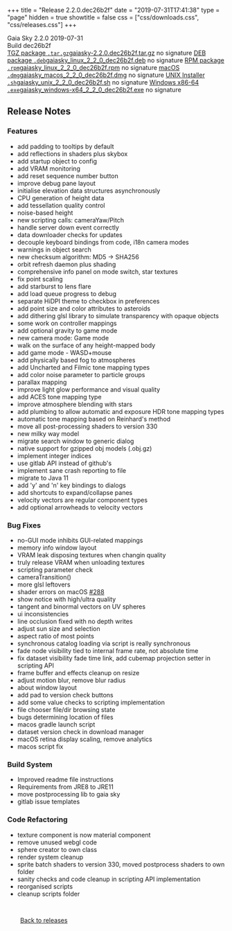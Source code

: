 +++
title = "Release 2.2.0.dec26b2f"
date = "2019-07-31T17:41:38"
type = "page"
hidden = true
showtitle = false
css = ["css/downloads.css", "css/releases.css"]
+++

<div class="download-container">
<div id="download-title">
<span class="iconify" data-icon="mdi:tag"></span>
Gaia Sky <span class="downloads-version">2.2.0</span> 
<time class="downloads-releasedate" datetime="2019-07-31T17:41:38" title="Published: 2019-07-31T17:41:38"><span class="iconify" data-icon="mdi:calendar"></span> 2019-07-31</time>
<div class="downloads-build">Build dec26b2f</div></div>
<div class="download-section">
<a href="https://gaia.ari.uni-heidelberg.de/gaiasky/releases/2.2.0.dec26b2f/gaiasky-2.2.0.dec26b2f.tar.gz" class="download-button"><span class="iconify" data-icon="mdi:zip-box"></span> TGZ package <code>.tar.gz</code><span class="download-sub">gaiasky-2.2.0.dec26b2f.tar.gz</span></a>
<span class="signature">no signature</span>
<a href="https://gaia.ari.uni-heidelberg.de/gaiasky/releases/2.2.0.dec26b2f/gaiasky_linux_2_2_0_dec26b2f.deb" class="download-button"><span class="iconify" data-icon="mdi:debian"></span> DEB package <code>.deb</code><span class="download-sub">gaiasky_linux_2_2_0_dec26b2f.deb</span></a>
<span class="signature">no signature</span>
<a href="https://gaia.ari.uni-heidelberg.de/gaiasky/releases/2.2.0.dec26b2f/gaiasky_linux_2_2_0_dec26b2f.rpm" class="download-button"><span class="iconify" data-icon="mdi:fedora"></span> RPM package <code>.rpm</code><span class="download-sub">gaiasky_linux_2_2_0_dec26b2f.rpm</span></a>
<span class="signature">no signature</span>
<a href="https://gaia.ari.uni-heidelberg.de/gaiasky/releases/2.2.0.dec26b2f/gaiasky_macos_2_2_0_dec26b2f.dmg" class="download-button"><span class="iconify" data-icon="mdi:apple"></span> macOS <code>.dmg</code><span class="download-sub">gaiasky_macos_2_2_0_dec26b2f.dmg</span></a>
<span class="signature">no signature</span>
<a href="https://gaia.ari.uni-heidelberg.de/gaiasky/releases/2.2.0.dec26b2f/gaiasky_unix_2_2_0_dec26b2f.sh" class="download-button"><span class="iconify" data-icon="token:unix"></span> UNIX Installer <code>.sh</code><span class="download-sub">gaiasky_unix_2_2_0_dec26b2f.sh</span></a>
<span class="signature">no signature</span>
<a href="https://gaia.ari.uni-heidelberg.de/gaiasky/releases/2.2.0.dec26b2f/gaiasky_windows-x64_2_2_0_dec26b2f.exe" class="download-button"><span class="iconify" data-icon="mdi:windows"></span> Windows x86-64 <code>.exe</code><span class="download-sub">gaiasky_windows-x64_2_2_0_dec26b2f.exe</span></a>
<span class="signature">no signature</span>
</div>
</div>

<section class="release-notes">

# Release Notes

### Features

* add padding to tooltips by default
* add reflections in shaders plus skybox
* add startup object to config
* add VRAM monitoring
* add reset sequence number button
* improve debug pane layout
* initialise elevation data structures asynchronously
* CPU generation of height data
* add tessellation quality control
* noise-based height
* new scripting calls: cameraYaw/Pitch
* handle server down event correctly
* data downloader checks for updates
* decouple keyboard bindings from code, i18n camera modes
* warnings in object search
* new checksum algorithm: MD5 -> SHA256
* orbit refresh daemon plus shading
* comprehensive info panel on mode switch, star textures
* fix point scaling
* add starburst to lens flare
* add load queue progress to debug
* separate HiDPI theme to checkbox in preferences
* add point size and color attributes to asteroids
* add dithering glsl library to simulate transparency with opaque objects
* some work on controller mappings
* add optional gravity to game mode
* new camera mode: Game mode
* walk on the surface of any height-mapped body
* add game mode - WASD+mouse
* add physically based fog to atmospheres
* add Uncharted and Filmic tone mapping types
* add color noise parameter to particle groups
* parallax mapping
* improve light glow performance and visual quality
* add ACES tone mapping type
* improve atmosphere blending with stars
* add plumbing to allow automatic and exposure HDR tone mapping types
* automatic tone mapping based on Reinhard's method
* move all post-processing shaders to version 330
* new milky way model
* migrate search window to generic dialog
* native support for gzipped obj models (.obj.gz)
* implement integer indices
* use gitlab API instead of github's
* implement sane crash reporting to file
* migrate to Java 11
* add 'y' and 'n' key bindings to dialogs
* add shortcuts to expand/collapse panes
* velocity vectors are regular component types
* add optional arrowheads to velocity vectors

### Bug Fixes

* no-GUI mode inhibits GUI-related mappings
* memory info window layout
* VRAM leak disposing textures when changin quality
* truly release VRAM when unloading textures
* scripting parameter check
* cameraTransition()
* more glsl leftovers
* shader errors on macOS [#288](https://gitlab.com/langurmonkey/gaiasky/issues/288)
* show notice with high/ultra quality
* tangent and binormal vectors on UV spheres
* ui inconsistencies
* line occlusion fixed with no depth writes
* adjust sun size and selection
* aspect ratio of most points
* synchronous catalog loading via script is really synchronous
* fade node visibility tied to internal frame rate, not absolute time
* fix dataset visibility fade time link, add cubemap projection setter in scripting API
* frame buffer and effects cleanup on resize
* adjust motion blur, remove blur radius
* about window layout
* add pad to version check buttons
* add some value checks to scripting implementation
* file chooser file/dir browsing state
* bugs determining location of files
* macos gradle launch script
* dataset version check in download manager
* macOS retina display scaling, remove analytics
* macos script fix

### Build System

* Improved readme file instructions
* Requirements from JRE8 to JRE11
* move postprocessing lib to gaia sky
* gitlab issue templates

### Code Refactoring

* texture component is now material component
* remove unused webgl code
* sphere creator to own class
* render system cleanup
* sprite batch shaders to version 330, moved postprocess shaders to own folder
* sanity checks and code cleanup in scripting API implementation
* reorganised scripts
* cleanup scripts folder
</section>


<p class="center-text" style="padding: 30px;"><a href="/downloads/releases"><span class="iconify back" data-icon="mdi:arrow-left-bold"></span> Back to releases</a>
</p>
